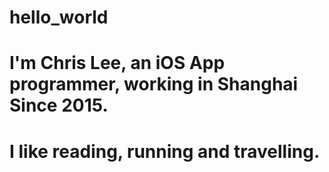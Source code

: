 # hello_world

# I'm Chris Lee, an iOS App programmer, working in Shanghai Since 2015.
# I like reading, running and travelling.
